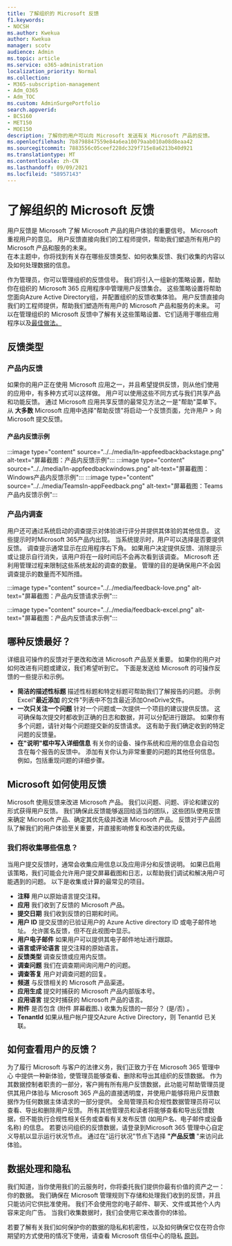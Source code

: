 ```yaml
---
title: 了解组织的 Microsoft 反馈
f1.keywords:
- NOCSH
ms.author: Kwekua
author: Kwekua
manager: scotv
audience: Admin
ms.topic: article
ms.service: o365-administration
localization_priority: Normal
ms.collection:
- M365-subscription-management
- Adm_O365
- Adm_TOC
ms.custom: AdminSurgePortfolio
search.appverid:
- BCS160
- MET150
- MOE150
description: 了解你的用户可以向 Microsoft 发送有关 Microsoft 产品的反馈。
ms.openlocfilehash: 7b8798847559e84a6ea10079aab010a08d8eaa42
ms.sourcegitcommit: 7883556c05ceef228dc329f715e8a6213b40d921
ms.translationtype: MT
ms.contentlocale: zh-CN
ms.lasthandoff: 09/09/2021
ms.locfileid: "58957143"
---
```

# <a name="learn-about-microsoft-feedback-for-your-organization"></a>了解组织的 Microsoft 反馈

用户反馈是 Microsoft 了解 Microsoft 产品的用户体验的重要信号。 Microsoft 重视用户的意见。 用户反馈直接向我们的工程师提供，帮助我们塑造所有用户的 Microsoft 产品和服务的未来。  
在本主题中，你将找到有关存在哪些反馈类型、如何收集反馈、我们收集的内容以及如何处理数据的信息。

作为管理员，你可以管理组织的反馈信号。 我们将引入一组新的策略设置，帮助你在组织的 Microsoft 365 应用程序中管理用户反馈集合。 这些策略设置将帮助您面向Azure Active Directory组，并配置组织的反馈收集体验。 用户反馈直接向我们的工程师提供，帮助我们塑造所有用户的 Microsoft 产品和服务的未来。 可以在管理组织的 Microsoft 反馈中了解有关这些策略设置、它们适用于哪些应用程序以及[最佳做法。](../manage/manage-feedback-ms-org.md)

## <a name="feedback-types"></a>反馈类型

### <a name="in-product-feedback"></a>产品内反馈

如果你的用户正在使用 Microsoft 应用之一，并且希望提供反馈，则从他们使用的应用中，有多种方式可以这样做。 用户可以使用这些不同方式与我们共享产品和功能反馈。 通过 Microsoft 应用共享反馈的最常见方法之一是"帮助"菜单下。 从 **大多数** Microsoft 应用中选择"帮助反馈"将启动一个反馈页面，允许用户  >  向 Microsoft 提交反馈。

#### <a name="in-product-feedback-examples"></a>产品内反馈示例

:::image type="content" source="../../media/In-appfeedbackbackstage.png" alt-text="屏幕截图：产品内反馈示例":::
:::image type="content" source="../../media/In-appfeedbackwindows.png" alt-text="屏幕截图：Windows产品内反馈示例":::
:::image type="content" source="../../media/TeamsIn-appFeedback.png" alt-text="屏幕截图：Teams产品内反馈示例":::

### <a name="in-product-surveys"></a>产品内调查

用户还可通过系统启动的调查提示对体验进行评分并提供其体验的其他信息。 这些提示时时Microsoft 365产品内出现。 当系统提示时，用户可以选择是否要提供反馈。 调查提示通常显示在应用程序右下角。 如果用户决定提供反馈、消除提示或让提示自行消失，该用户将在一段时间后不会再次看到该调查。 Microsoft 还利用管理过程来限制这些系统发起的调查的数量。  管理的目的是确保用户不会因调查提示的数量而不知所措。

:::image type="content" source="../../media/feedback-love.png" alt-text="屏幕截图：产品内反馈请求示例":::

:::image type="content" source="../../media/feedback-excel.png" alt-text="屏幕截图：产品内反馈请求示例":::

## <a name="what-kind-of-feedback-is-best"></a>哪种反馈最好？

详细且可操作的反馈对于更改和改进 Microsoft 产品至关重要。 如果你的用户对如何改进有问题或建议，我们希望听到它。 下面是发送给 Microsoft 的可操作反馈的一些提示和示例。

- **简洁的描述性标题**   描述性标题和特定标题可帮助我们了解报告的问题。 示例Excel"**最近添加** 的文件"列表中不包含最近添加OneDrive文件。
- **一次只关注一个问题**   针对一个问题或一次提供一个项目的建议提供反馈。 这可确保每次提交时都收到正确的日志和数据，并可以分配进行跟踪。 如果你有多个问题，请针对每个问题提交新的反馈请求。 这有助于我们确定收到的特定问题的反馈量。
- **在"说明"框中写入详细信息**   有关你的设备、操作系统和应用的信息会自动包含在每个报告的反馈中。 添加有关你认为非常重要的问题的其他任何信息。 例如，包括重现问题的详细步骤。

## <a name="how-microsoft-uses-feedback"></a>Microsoft 如何使用反馈

Microsoft 使用反馈来改进 Microsoft 产品。 我们以问题、问题、评论和建议的形式获得用户反馈。 我们确保此反馈能够返回给适当的团队，这些团队使用反馈来确定 Microsoft 产品、确定其优先级并改进 Microsoft 产品。 反馈对于产品团队了解我们的用户体验至关重要，并直接影响修复和改进的优先级。

### <a name="what-do-we-collect"></a>我们将收集哪些信息？

当用户提交反馈时，通常会收集应用信息以及应用评分和反馈说明。  如果已启用该策略，我们可能会允许用户提交屏幕截图和日志，以帮助我们调试和解决用户可能遇到的问题。 以下是收集或计算的最常见的项目。

- **注释**   用户以原始语言提交注释。
- **应用**   我们收到了反馈的 Microsoft 产品。
- **提交日期**   我们收到反馈的日期和时间。
- **用户 ID**   提交反馈的已验证用户的 Azure Active directory ID 或电子邮件地址。 允许匿名反馈，但不在此视图中显示。
- **用户电子邮件**   如果用户可以提供其电子邮件地址进行跟踪。
- **语言或评论语言**   提交注释的原始语言。
- **反馈类型**   调查反馈或应用内反馈。
- **调查问题**   我们在调查期间询问用户的问题。
- **调查答复**   用户对调查问题的回复。
- **频道**   与反馈相关的 Microsoft 产品渠道。
- **应用生成**   提交时捕获的 Microsoft 产品内部版本号。
- **应用语言**   提交时捕获的 Microsoft 产品的语言。
- **附件**   是否包含 (附件 屏幕截图、) 收集为反馈的一部分？  (是/否) 。
- **TenantId**  如果从租户帐户提交Azure Active Directory，则 TenantId 已关联。

## <a name="how-can-i-see-my-users-feedback"></a>如何查看用户的反馈？

为了履行 Microsoft 与客户的法律义务，我们正致力于在 Microsoft 365 管理中心 中提供一种新体验，使管理员能够查看、删除和导出其组织的反馈数据。 作为其数据控制者职责的一部分，客户拥有所有用户反馈数据，此功能可帮助管理员提供其用户体验与 Microsoft 365 产品的直接透明度，并使用户能够将用户反馈数据作为任何数据主体请求的一部分提供。 全局管理员和合规性数据管理员将可以查看、导出和删除用户反馈。 所有其他管理员和读者将能够查看和导出反馈数据，但不能执行合规性相关任务或查看有关发布反馈 (如用户名、电子邮件或设备名称) 的信息。 若要访问组织的反馈数据，请登录到Microsoft 365 管理中心自定义导航以显示运行状况节点。 通过在"运行状况"节点下选择 **"产品反馈** "来访问此体验。

## <a name="data-handling-and-privacy"></a>数据处理和隐私

我们知道，当你使用我们的云服务时，你将委托我们提供你最有价值的资产之一：你的数据。 我们确保在 Microsoft 管理规则下存储和处理我们收到的反馈，并且只能访问它供批准使用。 我们不会使用您的电子邮件、聊天、文件或其他个人内容来定向广告。 当我们收集数据时，我们会使用它来改善你的体验。

若要了解有关我们如何保护你的数据的隐私和机密性，以及如何确保它仅在符合你期望的方式使用的情况下使用，请查看 Microsoft 信任中心的隐私 [原则](https://www.microsoft.com/trust-center/privacy)。

